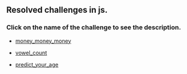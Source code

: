 ## Resolved challenges in js.
### Click on the name of the challenge to see the description.

- [money_money_money]( https://www.codewars.com/kata563f037412e5ada593000114)

- [vowel_count](https://www.codewars.com/kata/54ff3102c1bad923760001f3)

- [predict_your_age](https://www.codewars.com/kata/5aff237c578a14752d0035ae)